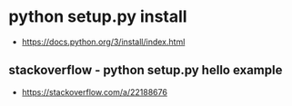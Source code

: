 # python setup.py install

* https://docs.python.org/3/install/index.html

## stackoverflow - python setup.py hello example

* https://stackoverflow.com/a/22188676
